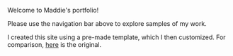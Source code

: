 Welcome to Maddie's portfolio!

Please use the navigation bar above to explore samples of my work. 

I created this site using a pre-made template, which I then customized. For comparison, [here](https://pages-themes.github.io/cayman/) is the original.
